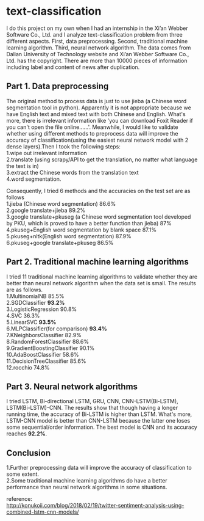 # text-classification
I do this project on my own when I had an internship in the Xi’an Webber Software Co., Ltd. and I analyze text-classification problem from three different aspects. First, data preprocessing. Second, traditional machine learning algorithm. Third, neural network algorithm. The data comes from Dalian University of Technology website and Xi’an Webber Software Co., Ltd. has the copyright. There are more than 10000 pieces of information including label and content of news after duplication.
## Part 1. Data preprocessing
The original method to process data is just to use jieba (a Chinese word segmentation tool in python). Apparently it is not appropriate because we have English text and mixed text with both Chinese and English. What's more, there is irrelevant information like 'you can download Foxit Reader if you can't open the file online……'. Meanwhile, I would like to validate whether using different methods to preprocess data will improve the accuracy of classification(using the easiest neural network model with 2 dense layers).Then I took the following steps:   
  1.wipe out irrelevant information   
  2.translate (using scrapy/API to get the translation, no matter what language the text is in)   
  3.extract the Chinese words from the translation text   
  4.word segmentation.  
    
Consequently, I tried 6 methods and the accuracies on the test set are as follows  
  1.jieba (Chinese word segmentation) 86.6%  
  2.google translate+jieba 89.2%  
  3.google translate+pkuseg (a Chinese word segmentation tool developed by PKU, which is proved to have a better function than jieba) 87%  
  4.pkuseg+English word segmentation by blank space 87.1%  
  5.pkuseg+nltk(English word segmentation) 87.9%  
  6.pkuseg+google translate+pkuseg 86.5%  

## Part 2. Traditional machine learning algorithms
I tried 11 traditional machine learning algorithms to validate whether they are better than neural network algorithm when the data set is small. The results are as follows.  
  1.MultinomialNB 85.5%  
  2.SGDClassifier **93.2%**  
  3.LogisticRegression 90.8%  
  4.SVC 36.3%  
  5.LinearSVC **93.5%**  
  6.MLPClassifier(for comparison) **93.4%**  
  7.KNeighborsClassifier 82.9%  
  8.RandomForestClassifier 88.6%  
  9.GradientBoostingClassifier 90.1%  
  10.AdaBoostClassifier 58.6%  
  11.DecisionTreeClassifier 85.6%  
  12.rocchio 74.8%

## Part 3. Neural network algorithms
I tried LSTM, Bi-directional LSTM, GRU, CNN, CNN-LSTM(Bi-LSTM), LSTM(Bi-LSTM)-CNN. The results show that though having a longer running time, the accuracy of Bi-LSTM is higher than LSTM. What's more, LSTM-CNN model is better than CNN-LSTM because the latter one loses some sequential/order information. The best model is CNN and its accuracy reaches **92.2%**.
## Conclusion
1.Further preprocessing data will improve the accuracy of classification to some extent.  
2.Some traditional machine learning algorithms do have a better performance than neural network algorithms in some situations.

reference:  
http://konukoii.com/blog/2018/02/19/twitter-sentiment-analysis-using-combined-lstm-cnn-models/
